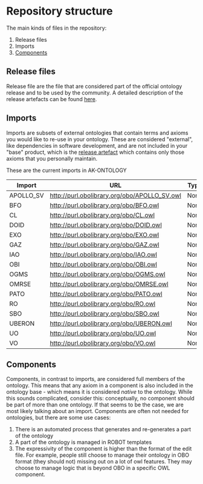 # Repository structure

The main kinds of files in the repository:

1. Release files
2. Imports
3. [Components](#components)

## Release files
Release file are the file that are considered part of the official ontology release and to be used by the community. A detailed description of the release artefacts can be found [here](https://github.com/INCATools/ontology-development-kit/blob/master/docs/ReleaseArtefacts.md).

## Imports
Imports are subsets of external ontologies that contain terms and axioms you would like to re-use in your ontology. These are considered "external", like dependencies in software development, and are not included in your "base" product, which is the [release artefact](https://github.com/INCATools/ontology-development-kit/blob/master/docs/ReleaseArtefacts.md) which contains only those axioms that you personally maintain.

These are the current imports in AK-ONTOLOGY

| Import | URL | Type |
| ------ | --- | ---- |
| APOLLO_SV | http://purl.obolibrary.org/obo/APOLLO_SV.owl | None |
| BFO | http://purl.obolibrary.org/obo/BFO.owl | None |
| CL | http://purl.obolibrary.org/obo/CL.owl | None |
| DOID | http://purl.obolibrary.org/obo/DOID.owl | None |
| EXO | http://purl.obolibrary.org/obo/EXO.owl | None |
| GAZ | http://purl.obolibrary.org/obo/GAZ.owl | None |
| IAO | http://purl.obolibrary.org/obo/IAO.owl | None |
| OBI | http://purl.obolibrary.org/obo/OBI.owl | None |
| OGMS | http://purl.obolibrary.org/obo/OGMS.owl | None |
| OMRSE | http://purl.obolibrary.org/obo/OMRSE.owl | None |
| PATO | http://purl.obolibrary.org/obo/PATO.owl | None |
| RO | http://purl.obolibrary.org/obo/RO.owl | None |
| SBO | http://purl.obolibrary.org/obo/SBO.owl | None |
| UBERON | http://purl.obolibrary.org/obo/UBERON.owl | None |
| UO | http://purl.obolibrary.org/obo/UO.owl | None |
| VO | http://purl.obolibrary.org/obo/VO.owl | None |

## Components
Components, in contrast to imports, are considered full members of the ontology. This means that any axiom in a component is also included in the ontology base - which means it is considered _native_ to the ontology. While this sounds complicated, consider this: conceptually, no component should be part of more than one ontology. If that seems to be the case, we are most likely talking about an import. Components are often not needed for ontologies, but there are some use cases:

1. There is an automated process that generates and re-generates a part of the ontology
2. A part of the ontology is managed in ROBOT templates
3. The expressivity of the component is higher than the format of the edit file. For example, people still choose to manage their ontology in OBO format (they should not) missing out on a lot of owl features. They may choose to manage logic that is beyond OBO in a specific OWL component.


